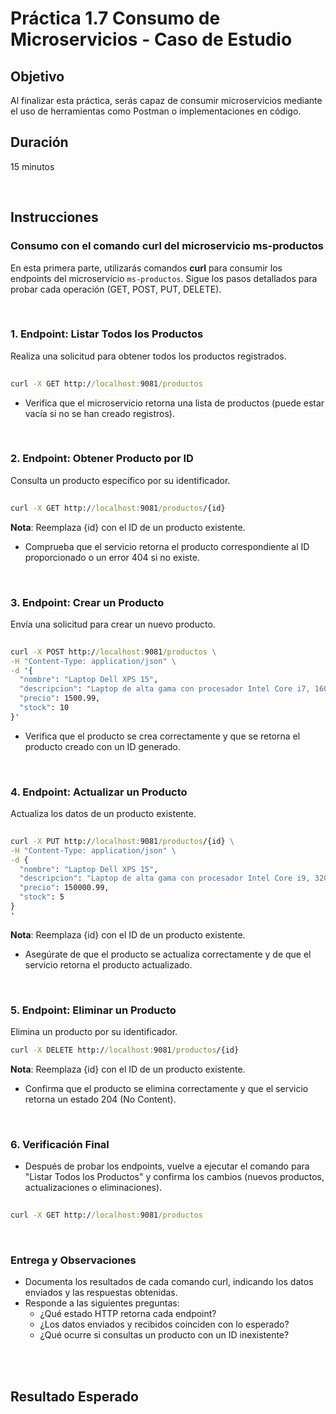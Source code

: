 # Práctica 1.7 Consumo de Microservicios - Caso de Estudio

## Objetivo
Al finalizar esta práctica, serás capaz de consumir microservicios mediante el uso de herramientas como Postman o implementaciones en código.  

## Duración
15 minutos

<br/>

## Instrucciones 

### Consumo con el comando curl del microservicio ms-productos

En esta primera parte, utilizarás comandos **curl** para consumir los endpoints del microservicio `ms-productos`. Sigue los pasos detallados para probar cada operación (GET, POST, PUT, DELETE).

<br/>

### 1. Endpoint: Listar Todos los Productos

Realiza una solicitud para obtener todos los productos registrados.

```cmd
 
curl -X GET http://localhost:9081/productos
```

- Verifica que el microservicio retorna una lista de productos (puede estar vacía si no se han creado registros).

<br/>

### 2. Endpoint: Obtener Producto por ID

Consulta un producto específico por su identificador.

```cmd
 
curl -X GET http://localhost:9081/productos/{id}
```

**Nota**: Reemplaza {id} con el ID de un producto existente.

- Comprueba que el servicio retorna el producto correspondiente al ID proporcionado o un error 404 si no existe.

<br/>

### 3. Endpoint: Crear un Producto

Envía una solicitud para crear un nuevo producto.

```cmd
 
curl -X POST http://localhost:9081/productos \
-H "Content-Type: application/json" \
-d '{
  "nombre": "Laptop Dell XPS 15",
  "descripcion": "Laptop de alta gama con procesador Intel Core i7, 16GB RAM y 512GB SSD.",
  "precio": 1500.99,
  "stock": 10
}'

```
- Verifica que el producto se crea correctamente y que se retorna el producto creado con un ID generado.

<br/>

### 4. Endpoint: Actualizar un Producto

Actualiza los datos de un producto existente.

```cmd
 
curl -X PUT http://localhost:9081/productos/{id} \
-H "Content-Type: application/json" \
-d {
  "nombre": "Laptop Dell XPS 15",
  "descripcion": "Laptop de alta gama con procesador Intel Core i9, 32GB RAM y 2TB SSD.",
  "precio": 150000.99,
  "stock": 5
}
'
```

**Nota**: Reemplaza {id} con el ID de un producto existente.

- Asegúrate de que el producto se actualiza correctamente y de que el servicio retorna el producto actualizado.

<br/>

### 5. Endpoint: Eliminar un Producto

Elimina un producto por su identificador.

```cmd
curl -X DELETE http://localhost:9081/productos/{id}
```

**Nota**: Reemplaza {id} con el ID de un producto existente.

- Confirma que el producto se elimina correctamente y que el servicio retorna un estado 204 (No Content).

<br/>

### 6. Verificación Final

- Después de probar los endpoints, vuelve a ejecutar el comando para "Listar Todos los Productos" y confirma los cambios (nuevos productos, actualizaciones o eliminaciones).

```cmd
 
curl -X GET http://localhost:9081/productos
```

<br/>

### Entrega y Observaciones

- Documenta los resultados de cada comando curl, indicando los datos enviados y las respuestas obtenidas.
- Responde a las siguientes preguntas:
    - ¿Qué estado HTTP retorna cada endpoint?
    - ¿Los datos enviados y recibidos coinciden con lo esperado?
    - ¿Qué ocurre si consultas un producto con un ID inexistente?

<br/>
<br/>

## Resultado Esperado